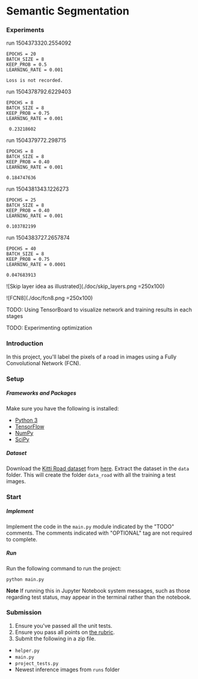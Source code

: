 # Semantic Segmentation

### Experiments

run 1504373320.2554092

    EPOCHS = 20
    BATCH_SIZE = 8
    KEEP_PROB = 0.5
    LEARNING_RATE = 0.001
    
    Loss is not recorded.

run 1504378792.6229403
    
    EPOCHS = 8
    BATCH_SIZE = 8
    KEEP_PROB = 0.75
    LEARNING_RATE = 0.001
    
     0.23218602
    
run 1504379772.298715

    EPOCHS = 8
    BATCH_SIZE = 8
    KEEP_PROB = 0.40
    LEARNING_RATE = 0.001
    
    0.184747636
    
run 1504381343.1226273

    EPOCHS = 25
    BATCH_SIZE = 8
    KEEP_PROB = 0.40
    LEARNING_RATE = 0.001
    
    0.103782199
    
run 1504383727.2657874

    EPOCHS = 40
    BATCH_SIZE = 8 
    KEEP_PROB = 0.75
    LEARNING_RATE = 0.0001
    
    0.047683913
    
![Skip layer idea as illustrated](./doc/skip_layers.png =250x100)

![FCN8](./doc/fcn8.png =250x100)
    
TODO: Using TensorBoard to visualize network and training results in each stages

TODO: Experimenting optimization

### Introduction
In this project, you'll label the pixels of a road in images using a Fully Convolutional Network (FCN).

### Setup
##### Frameworks and Packages
Make sure you have the following is installed:
 - [Python 3](https://www.python.org/)
 - [TensorFlow](https://www.tensorflow.org/)
 - [NumPy](http://www.numpy.org/)
 - [SciPy](https://www.scipy.org/)
##### Dataset
Download the [Kitti Road dataset](http://www.cvlibs.net/datasets/kitti/eval_road.php) from [here](http://www.cvlibs.net/download.php?file=data_road.zip).  Extract the dataset in the `data` folder.  This will create the folder `data_road` with all the training a test images.

### Start
##### Implement
Implement the code in the `main.py` module indicated by the "TODO" comments.
The comments indicated with "OPTIONAL" tag are not required to complete.
##### Run
Run the following command to run the project:
```
python main.py
```
**Note** If running this in Jupyter Notebook system messages, such as those regarding test status, may appear in the terminal rather than the notebook.

### Submission
1. Ensure you've passed all the unit tests.
2. Ensure you pass all points on [the rubric](https://review.udacity.com/#!/rubrics/989/view).
3. Submit the following in a zip file.
 - `helper.py`
 - `main.py`
 - `project_tests.py`
 - Newest inference images from `runs` folder
